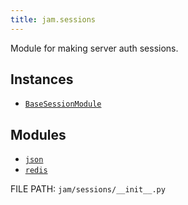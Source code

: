 ```yaml
---
title: jam.sessions
---
```


Module for making server auth sessions.

## Instances

* [`BaseSessionModule`](sessions/base_session_module.md)

## Modules

* [`json`](sessions/json.md)
* [`redis`](sessions/redis.md)

FILE PATH: `jam/sessions/__init__.py`